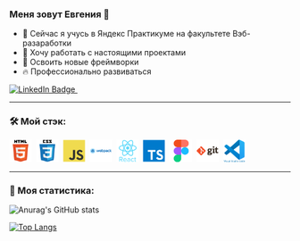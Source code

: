 ### Меня зовут Евгения 👋

- :open_book: Сейчас я учусь в Яндекс Практикуме на факультете Вэб-разаработки
- :dart: Хочу работать с настоящими проектами
- :briefcase: Освоить новые фреймворки
- :fire: Профессионально развиваться

<a href="https://www.linkedin.com/in/%D0%B5%D0%B2%D0%B3%D0%B5%D0%BD%D0%B8%D1%8F-%D0%BA%D0%BE%D1%81%D1%82%D1%8B%D1%80%D1%8F-9b436225b/">
    <img src="https://img.shields.io/badge/LinkedIn-blue?style=for-the-badge&logo=linkedin&logoColor=white" alt="LinkedIn Badge"/>
</a>

<img src="https://komarev.com/ghpvc/?username=Ev-Kos&style=flat-square&color=blue" alt=""/>

---
### :hammer_and_wrench: Мой стэк:
<img src="https://github.com/devicons/devicon/blob/master/icons/html5/html5-original-wordmark.svg" width="40" height="40"/>&nbsp; 
<img src="https://github.com/devicons/devicon/blob/master/icons/css3/css3-original-wordmark.svg" width="40" height="40"/>&nbsp; 
<img src="https://github.com/devicons/devicon/blob/master/icons/javascript/javascript-original.svg" width="40" height="40"/>&nbsp; 
<img src="https://github.com/devicons/devicon/blob/master/icons/webpack/webpack-original-wordmark.svg" width="40" height="40"/>&nbsp; 
<img src="https://github.com/devicons/devicon/blob/master/icons/react/react-original-wordmark.svg" width="40" height="40"/>&nbsp;
<img src="https://github.com/devicons/devicon/blob/master/icons/typescript/typescript-original.svg" width="40" height="40"/>&nbsp;
<img src="https://github.com/devicons/devicon/blob/master/icons/figma/figma-original.svg" width="40" height="40"/>&nbsp;
<img src="https://github.com/devicons/devicon/blob/master/icons/git/git-original-wordmark.svg" width="40" height="40"/>&nbsp;
<img src="https://github.com/devicons/devicon/blob/master/icons/vscode/vscode-original-wordmark.svg" width="40" height="40"/>&nbsp;

---
### :pushpin: Моя статистика:
![Anurag's GitHub stats](https://github-readme-stats.vercel.app/api?username=anuraghazra&show_icons=true&theme=transparent&text_color=434d58)

[![Top Langs](https://github-readme-stats.vercel.app/api/top-langs/?username=Ev-Kos&layout=compact)](https://github.com/anuraghazra/github-readme-stats)













